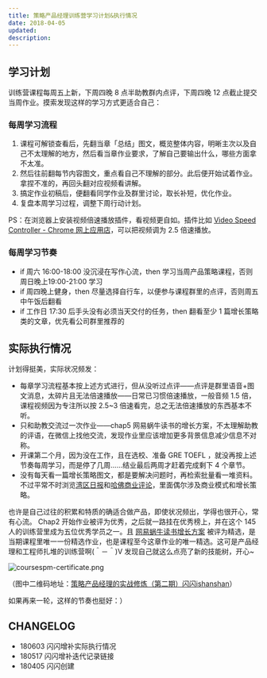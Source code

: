 ```yaml
---
title: 策略产品经理训练营学习计划&执行情况
date: 2018-04-05
updated: 
description: 
---
```




## 学习计划

训练营课程每周五上新，下周四晚 8 点半助教群内点评，下周四晚 12 点截止提交当周作业。摸索发现这样的学习方式更适合自己：

### 每周学习流程

1. 课程可解锁查看后，先翻当章「总结」图文，概览整体内容，明晰主次以及自己不太理解的地方，然后看当章作业要求，了解自己要输出什么，哪些方面拿不太准。
2. 然后往前翻每节内容图文，重点看自己不理解的部分。此后便开始试着作业。拿捏不准的，再回头翻对应视频看讲解。
3. 搞定作业初稿后，便翻看同学作业及群里讨论，取长补短，优化作业。
4. 复盘本周学习过程，调整下周行动计划。

PS：在浏览器上安装视频倍速播放插件，看视频更自如。插件比如 [Video Speed Controller - Chrome 网上应用店](https://chrome.google.com/webstore/detail/video-speed-controller/nffaoalbilbmmfgbnbgppjihopabppdk)，可以把视频调为 2.5 倍速播放。


### 每周学习节奏



- if 周六 16:00-18:00 没沉浸在写作心流，then 学习当周产品策略课程，否则周日晚上19:00-21:00 学习
- if 周四晚上健身，then 尽量选择自行车，以便参与课程群里的点评，否则周五中午饭后翻看
- if 工作日 17:30 后手头没有必须当天交付的任务，then 翻看至少 1 篇增长策略类的文章，优先看公司群里推荐的




## 实际执行情况

计划得挺美，实际状况频发：

- 每章学习流程基本按上述方式进行，但从没听过点评——点评是群里语音+图文消息，太碎片且无法倍速播放——日常已习惯倍速播放，一般音频 1.5 倍，课程视频因为专注所以按 2.5~3 倍速看完，总之无法倍速播放的东西基本不听。
- 只和助教交流过一次作业——chap5 网易蜗牛读书的增长方案，不太理解助教的评语，在微信上找他交流，发现作业里应该增加更多背景信息减少信息不对称。
- 开课第二个月，因为没在工作，且在选校、准备 GRE TOEFL ，就没再按上述节奏每周学习，而是停了几周……结业最后两周才赶着完成剩下 4 个章节。
- 没有每天看一篇增长策略图文，都是要解决问题时，再检索批量看一堆资料。不过平常不时浏览[湾区日报](https://wanqu.co/)和[哈佛商业评论](https://hbr.org/)，里面偶尔涉及商业模式和增长策略。


也许是自己过往的积累和特质的确适合做产品，即使状况频出，学得也很开心，常有心流。 Chap2 开始作业被评为优秀，之后就一路挂在优秀榜上，并在这个 145 人的训练营里成为五位优秀学员之一。且 [网易蜗牛读书增长方案](devpdt/3jkSPM/ch5Task) 被评为精选，是当期课程里唯一一份精选作业，也是课程至今这章作业的唯一精选。这可是产品经理和工程师扎堆的训练营啊(＾－＾)V 发现自己就这么点亮了新的技能树，开心~

![coursespm-certificate.png](https://ishanshan.zoomquiet.top/share/coursespm-certificate2.png)

（图中二维码地址：[策略产品经理的实战修炼（第二期）闪闪ishanshan](http://class.sanjieke.cn/h/4243443/115656)）

如果再来一轮，这样的节奏也挺好：）

## CHANGELOG

- 180603 闪闪增补实际执行情况
- 180517 闪闪增补迭代记录链接
- 180405 闪闪创建

